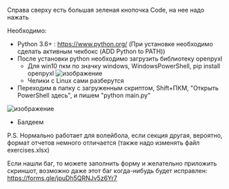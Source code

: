Справа сверху есть большая зеленая кнопочка Code, на нее надо нажать

Необходимо:
  +  Python 3.6+ : https://www.python.org/ (При установке необходимо сделать активным чекбокс (ADD Python to PATH))
  +  После установки python необходимо загрузить библиотеку openpyxl
     + Для win10 пкм по значку windows, WindowsPowerShell, pip install openpyxl
    ![изображение](https://user-images.githubusercontent.com/58343706/117455966-5bf59e00-af50-11eb-8762-666f18ca0727.png)
     + Челики с Linux сами разберутся
   + Переходим в папку с загруженным скриптом, Shift+ПКМ, "Открыть PowerShell здесь", и пишем "python main.py"

![изображение](https://user-images.githubusercontent.com/58343706/117458272-c8719c80-af52-11eb-993c-5900e434d328.png)

   + Балдеем
 
 P.S. Нормально работает для волейбола, если секция другая, вероятно, формат отчетов немного отличается (также надо изменять файл exercises.xlsx)
 
 Если нашли баг, то можете заполнить форму и желательно приложить скриншот, возможно даже этот баг когда-нибудь будет исправлен: https://forms.gle/jpuDh5QRNJv5z6Yr7
    
